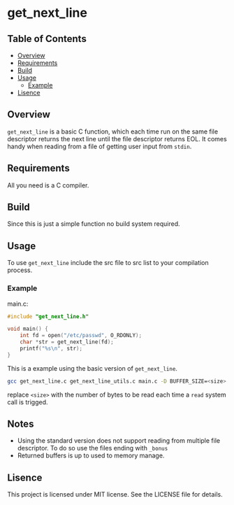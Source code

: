 # get_next_line

## Table of Contents
- [Overview](#overview)
- [Requirements](#requirements)
- [Build](#build)
- [Usage](#usage)
    - [Example](#example)
- [Lisence](#lisence)

## Overview

`get_next_line` is a basic C function, which each time run on the same file descriptor returns the next line until the file descriptor returns EOL. It comes handy when reading from a file of getting user input from `stdin`.

## Requirements

All you need is a C compiler.

## Build

Since this is just a simple function no build system required.

## Usage

To use `get_next_line` include the src file to src list to your compilation process.

### Example

main.c:

```c
#include "get_next_line.h"

void main() {
    int fd = open("/etc/passwd", O_RDONLY);
    char *str = get_next_line(fd);
    printf("%s\n", str);
}
```

This is a example using the basic version of `get_next_line`.

```sh
gcc get_next_line.c get_next_line_utils.c main.c -D BUFFER_SIZE=<size> -o main
```

replace `<size>` with the number of bytes to be read each time a `read` system call is trigged.

## Notes

- Using the standard version does not support reading from multiple file descriptor. To do so use the files ending with `_bonus`
- Returned buffers is up to used to memory manage.

## Lisence

This project is licensed under MIT license. See the LICENSE file for details.

